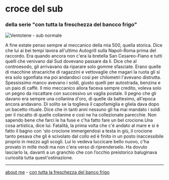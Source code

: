 # croce del sub  
### della serie "con tutta la freschezza del bancco frigo"  

![](https://live.staticflickr.com/65535/52417251541_b3fec3a0f6_c.jpg "Ventotene - sub normale")  

A fine estate penso sempre al meccanico della mia 500, quella storica. Dice che lui ai bei tempi lavora all'ultimo Autogrill sulla Napoli-Roma prima del raccordo. Era quando ancora non c'era la bretella San Cesareo-Fiano e tutti quelli che venivano dal Sud dovevano passare da li.
Dice che al controesodo, gli arrivavano da riparare solo gomme sfasciate. Erano quelle di macchine stracariche di ragazzini e vettovaglie che magari la ruota gli si era solo sgonfiata ma poi andandoci così per chilometri l'avevano distrutta. Spessissimo manco avevano i soldi, giusto quelli per autostrada, benzina e un paio di caffè.
Il mio meccanico allora faceva sempre credito, voleva solo un pegno da riscattare con successivo un vaglia postale. Il pegno che gli davano era sempre una collanina d'oro, di quelle da battesimo, all'epoca ancora andavano. Di solito se la toglieva il capofamiglia e gliela dava dopo un bacetto rituale.
Dice che in tanti anni nessuno gli ha mai mandato i soldi per il riscatto di quelle collanine e così ne ha collezionate parecchie. Non sapendo bene che farci le ha fuse e c'ha fatto fare un bel crocione.Una cosa artistica, dice lui. 
Fatalità, la prima volta che c'è andato al mare e si è fatto il bagno con 'sto crocione immergendosi a testa in giù, il crocione tanto pesava che gli è scivolato dal collo ed è finito in un posto inaccessibile proprio in mezzo agli scogli. Lui lo vedeva luccicare bello nuovo, c'ha provato in mille modi ma non c'era verso di riprenderselo. Ha dovuto lasciarlo la, davanti a un granchio che con l’occhio preistorico baluginava curiosità tutta quest'ostinazione.

---    
[about me](https://about.me/cacioman) - [con tutta la freschezza del banco frigo](drn-000.md)  
